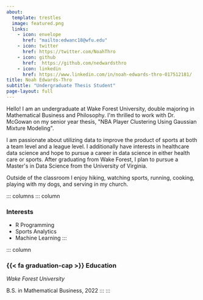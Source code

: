 ```yaml
---
about:
  template: trestles
  image: featured.png
  links:
    - icon: envelope
      href: "mailto:edwanc18@wfu.edu"
    - icon: twitter
      href: https://twitter.com/NoahThro
    - icon: github
      href:  https://github.com/nedwardsthro
    - icon: linkedin
      href: https://www.linkedin.com/in/noah-edwards-thro-017512181/
title: Noah Edwards-Thro
subtitle: "Undergraduate Thesis Student"
page-layout: full
---
```


Hello! I am an undergraduate at Wake Forest University, double majoring in Mathematical Business and Philosophy. I'm thrilled to work with Dr. McGowan on my senior year thesis, "NBA Player Clustering Using Gaussian Mixture Modeling".

I am passionate about utilizing data to improve the product of sports at both a team level and a league level. I additionally have interests in healthcare data science and hope to pursue a career in data science in either health care or sports. After graduating from Wake Forest, I plan to pursue a Master's in Data Science from the University of Virginia.

Outside of the classroom I enjoy hiking, watching sports, running, cooking, playing with my dogs, and serving in my church.

::: columns
::: column
### Interests

- R Programming
- Sports Analytics
- Machine Learning
:::

::: column
### {{< fa graduation-cap >}} Education

*Wake Forest University*

B.S. in Mathematical Business, 2022
:::
:::
